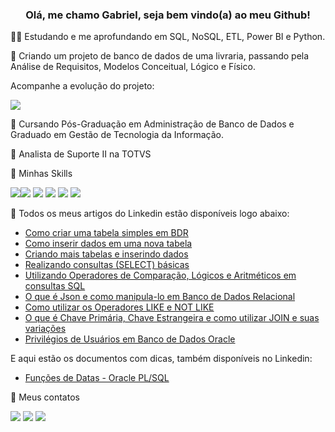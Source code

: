 <h3 align="center">Olá, me chamo Gabriel, seja bem vindo(a) ao meu Github!</h3>
 
🧑‍💻 Estudando e me aprofundando em SQL, NoSQL, ETL, Power BI e Python.

🔭 Criando um projeto de banco de dados de uma livraria, passando pela Análise de Requisitos, Modelos Conceitual, Lógico e Físico.

Acompanhe a evolução do projeto:  

[<img src="https://img.shields.io/badge/GitHub-100000?style=for-the-badge&logo=github&logoColor=white"/>](https://github.com/GabrielSQL2022/projeto-livraria)

📖 Cursando Pós-Graduação em Administração de Banco de Dados e Graduado em Gestão de Tecnologia da Informação.

💼 Analista de Suporte II na TOTVS

🎯 Minhas Skills

<img src ="https://img.shields.io/badge/Oracle-F80000?style=for-the-badge&logo=oracle&logoColor=black"/><img src ="https://img.shields.io/badge/PLSQL-F80000?style=for-the-badge&logo=oracle&logoColor=black"/> <img src ="https://img.shields.io/badge/Microsoft%20SQL%20Server-CC2927?style=for-the-badge&logo=microsoft%20sql%20server&logoColor=white"/>
<img src ="https://img.shields.io/badge/MySQL-005C84?style=for-the-badge&logo=mysql&logoColor=white"/>
<img src ="https://img.shields.io/badge/Google%20Sheets-34A853?style=for-the-badge&logo=google-sheets&logoColor=white"/>
<img src ="https://img.shields.io/badge/Microsoft_Excel-217346?style=for-the-badge&logo=microsoft-excel&logoColor=white"/>


🌱 Todos os meus artigos do Linkedin estão disponíveis logo abaixo:

 - [Como criar uma tabela simples em BDR](https://www.linkedin.com/pulse/como-criar-uma-tabela-simples-em-bdr-descomplica-leite-angelo-neiva)
 - [Como inserir dados em uma nova tabela](https://www.linkedin.com/pulse/como-inserir-dados-em-uma-nova-tabela-descomplica-gabriel)
 - [Criando mais tabelas e inserindo dados](https://www.linkedin.com/pulse/criando-mais-tabelas-e-inserindo-dados-descomplica-gabriel)
 - [Realizando consultas (SELECT) básicas](https://www.linkedin.com/pulse/realizando-consultas-select-b%C3%A1sicas-descomplica-leite-angelo-neiva-1f)
 - [Utilizando Operadores de Comparação, Lógicos e Aritméticos em consultas SQL](https://www.linkedin.com/pulse/utilizando-operadores-de-compara%C3%A7%C3%A3o-l%C3%B3gicos-e-em-sql-gabriel/)
 - [O que é Json e como manipula-lo em Banco de Dados Relacional](https://www.linkedin.com/pulse/o-que-%C3%A9-json-e-como-manipula-lo-em-banco-de-dados-gabriel)
 - [Como utilizar os Operadores LIKE e NOT LIKE](https://www.linkedin.com/pulse/como-utilizar-os-operadores-like-e-descomplica-leite-angelo-neiva)
 - [O que é Chave Primária, Chave Estrangeira e como utilizar JOIN e suas variações](https://www.linkedin.com/pulse/o-que-%C3%A9-chave-prim%C3%A1ria-estrangeira-e-como-utilizar-gabriel)
 - [Privilégios de Usuários em Banco de Dados Oracle](https://www.linkedin.com/pulse/privil%25C3%25A9gios-de-usu%25C3%25A1rios-em-banco-dados-oracle-leite-angelo-neiva/?published=t&trackingId=m1myK2EOS%2Fis%2BzKHi7cOFw%3D%3D)

E aqui estão os documentos com dicas, também disponíveis no Linkedin:

- [Funções de Datas - Oracle PL/SQL](https://www.linkedin.com/posts/gabriel-l-a-neiva_fun%C3%A7%C3%B5es-de-data-plsql-gabriel-leite-activity-6963092579252908032-zORc?utm_source=linkedin_share&utm_medium=android_app)

📧 Meus contatos

[<img src="https://img.shields.io/badge/linkedin-%230077B5.svg?&style=for-the-badge&logo=linkedin&logoColor=white" />](https://www.linkedin.com/in/gabriel-l-a-neiva/)
[<img src = "https://img.shields.io/badge/instagram-%23E4405F.svg?&style=for-the-badge&logo=instagram&logoColor=white">](https://www.instagram.com/gabrielneiva26/)
[<img src="https://img.shields.io/badge/Gmail-D14836?style=for-the-badge&logo=gmail&logoColor=white"/>](mailto:gabrielleite.26@gmail.com)
